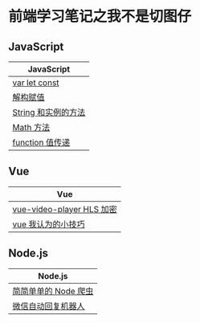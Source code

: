 # 前端学习笔记之我不是切图仔

## JavaScript

| JavaScript                                                                                               |
| -------------------------------------------------------------------------------------------------------- |
| [var let const](https://github.com/MarioLuLu7/Notes-Share/blob/master/JavaScript/1_var_let_const.md)     |
| [解构赋值](https://github.com/MarioLuLu7/Notes-Share/blob/master/JavaScript/2_destructuring.md)          |
| [String 和实例的方法](https://github.com/MarioLuLu7/Notes-Share/blob/master/JavaScript/3_string.md)      |
| [Math 方法](https://github.com/MarioLuLu7/Notes-Share/blob/master/JavaScript/5_math.md)                  |
| [function 值传递](https://github.com/MarioLuLu7/Notes-Share/blob/master/JavaScript/6_function_params.md) |

## Vue

| Vue                                                                                                          |
| ------------------------------------------------------------------------------------------------------------ |
| [vue-video-player HLS 加密](https://github.com/MarioLuLu7/Notes-Share/blob/master/Vue/1_vue_video_player.md) |
| [vue 我认为的小技巧](https://github.com/MarioLuLu7/Notes-Share/blob/master/Vue/2_vue_skill.md)               |

## Node.js

| Node.js                                                                                            |
| -------------------------------------------------------------------------------------------------- |
| [简简单单的 Node 爬虫](https://github.com/MarioLuLu7/Notes-Share/blob/master/Node.js/1_pachong.md) |
| [微信自动回复机器人](https://github.com/MarioLuLu7/wechat-robot)                                   |
